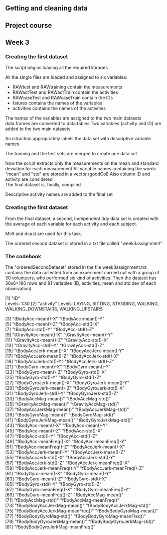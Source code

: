 ## Getting and cleaning data
## Project course
## Week 3

### Creating the first dataset 

The script begins loading all the required libraries

All the single files are loaded and assigned to six variables:
* RAWtest and RAWtraining contain the measurements
* RAWactTest and RAWactTrain contain the activities
* RAWcaseTest and RAWcaseTrain contain the IDs
* fatures contains the names of the variables
* activities contains the names of the activities

The names of the variables are assigned to the two main datasets
data.frames are converted to data.tables
Two variables (activity and ID) are added to the two main datasets 

An istruction appropriately labels the data set with descriptive variable names

The training and the test sets are merged to create one data set.

Now the script extracts only the measurements on the mean and standard deviation for each measurement 
All variable names containing the words "mean" and "std" are stored in a vector (goodCol)
Also column ID and activity are considered  
The final dataset is, finally, compiled 

Descriptive activity names are added to the final set

### Creating the first dataset

From the final dataset, a second, independent tidy data set is created with the average of each variable for each activity and each subject.

Melt and dcast are used for this task.

The ordered second dataset is stored in a txt file called "week3assignment"


### The codebook

The "orderedSecondDataset" stored in the file week3assignment.txt contains the data collected from an experiment carried out with a group of 30 volunteers, who performed six kind of activities. Then the dataset has 30x6=180 rows and 81 variables (ID, activities, mean and std.dev of each observation)

[1] "ID"	
    Levels: 1:30
[2] "activity"
    Levels:
    LAYING, SITTING, STANDING, WALKING, WALKING_DOWNSTAIRS, WALKING_UPSTAIRS
  
[3] "tBodyAcc-mean()-X"               "tBodyAcc-mean()-Y"              
[5] "tBodyAcc-mean()-Z"               "tBodyAcc-std()-X"               
[7] "tBodyAcc-std()-Y"                "tBodyAcc-std()-Z"               
[9] "tGravityAcc-mean()-X"            "tGravityAcc-mean()-Y"           
[11] "tGravityAcc-mean()-Z"            "tGravityAcc-std()-X"            
[13] "tGravityAcc-std()-Y"             "tGravityAcc-std()-Z"            
[15] "tBodyAccJerk-mean()-X"           "tBodyAccJerk-mean()-Y"          
[17] "tBodyAccJerk-mean()-Z"           "tBodyAccJerk-std()-X"           
[19] "tBodyAccJerk-std()-Y"            "tBodyAccJerk-std()-Z"           
[21] "tBodyGyro-mean()-X"              "tBodyGyro-mean()-Y"             
[23] "tBodyGyro-mean()-Z"              "tBodyGyro-std()-X"              
[25] "tBodyGyro-std()-Y"               "tBodyGyro-std()-Z"              
[27] "tBodyGyroJerk-mean()-X"          "tBodyGyroJerk-mean()-Y"         
[29] "tBodyGyroJerk-mean()-Z"          "tBodyGyroJerk-std()-X"          
[31] "tBodyGyroJerk-std()-Y"           "tBodyGyroJerk-std()-Z"          
[33] "tBodyAccMag-mean()"              "tBodyAccMag-std()"              
[35] "tGravityAccMag-mean()"           "tGravityAccMag-std()"           
[37] "tBodyAccJerkMag-mean()"          "tBodyAccJerkMag-std()"          
[39] "tBodyGyroMag-mean()"             "tBodyGyroMag-std()"             
[41] "tBodyGyroJerkMag-mean()"         "tBodyGyroJerkMag-std()"         
[43] "fBodyAcc-mean()-X"               "fBodyAcc-mean()-Y"              
[45] "fBodyAcc-mean()-Z"               "fBodyAcc-std()-X"               
[47] "fBodyAcc-std()-Y"                "fBodyAcc-std()-Z"               
[49] "fBodyAcc-meanFreq()-X"           "fBodyAcc-meanFreq()-Y"          
[51] "fBodyAcc-meanFreq()-Z"           "fBodyAccJerk-mean()-X"          
[53] "fBodyAccJerk-mean()-Y"           "fBodyAccJerk-mean()-Z"          
[55] "fBodyAccJerk-std()-X"            "fBodyAccJerk-std()-Y"           
[57] "fBodyAccJerk-std()-Z"            "fBodyAccJerk-meanFreq()-X"      
[59] "fBodyAccJerk-meanFreq()-Y"       "fBodyAccJerk-meanFreq()-Z"      
[61] "fBodyGyro-mean()-X"              "fBodyGyro-mean()-Y"             
[63] "fBodyGyro-mean()-Z"              "fBodyGyro-std()-X"              
[65] "fBodyGyro-std()-Y"               "fBodyGyro-std()-Z"              
[67] "fBodyGyro-meanFreq()-X"          "fBodyGyro-meanFreq()-Y"         
[69] "fBodyGyro-meanFreq()-Z"          "fBodyAccMag-mean()"             
[71] "fBodyAccMag-std()"               "fBodyAccMag-meanFreq()"         
[73] "fBodyBodyAccJerkMag-mean()"      "fBodyBodyAccJerkMag-std()"      
[75] "fBodyBodyAccJerkMag-meanFreq()"  "fBodyBodyGyroMag-mean()"        
[77] "fBodyBodyGyroMag-std()"          "fBodyBodyGyroMag-meanFreq()"    
[79] "fBodyBodyGyroJerkMag-mean()"     "fBodyBodyGyroJerkMag-std()"     
[81] "fBodyBodyGyroJerkMag-meanFreq()"
